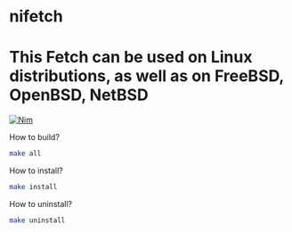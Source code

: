 # nifetch
# This Fetch can be used on Linux distributions, as well as on FreeBSD, OpenBSD, NetBSD
[![Nim](https://img.shields.io/badge/Nim-%23FFE953.svg?&logo=nim&logoColor=white)](#)

How to build?
``` bash
make all
```

How to install?
``` bash
make install
```

How to uninstall?
``` bash
make uninstall
```


